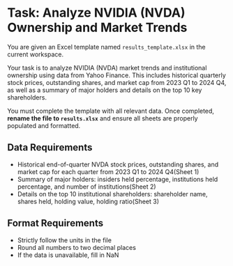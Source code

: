 # Task: Analyze NVIDIA (NVDA) Ownership and Market Trends

You are given an Excel template named `results_template.xlsx` in the current workspace.

Your task is to analyze NVIDIA (NVDA) market trends and institutional ownership using data from Yahoo Finance. This includes historical quarterly stock prices, outstanding shares, and market cap from 2023 Q1 to 2024 Q4, as well as a summary of major holders and details on the top 10 key shareholders.

You must complete the template with all relevant data. Once completed, **rename the file to `results.xlsx`** and ensure all sheets are properly populated and formatted.

## Data Requirements

- Historical end-of-quarter NVDA stock prices, outstanding shares, and market cap for each quarter from 2023 Q1 to 2024 Q4(Sheet 1)
- Summary of major holders: insiders held percentage, institutions held percentage, and number of institutions(Sheet 2)
- Details on the top 10 institutional shareholders: shareholder name, shares held, holding value, holding ratio(Sheet 3)

## Format Requirements

- Strictly follow the units in the file
- Round all numbers to two decimal places
- If the data is unavailable, fill in NaN